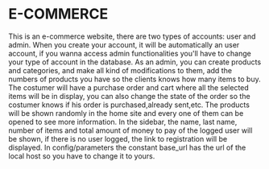 # E-COMMERCE

This is an e-commerce website, there are two types of accounts: user and admin. When you create your account, it will be automatically an user account, if you wanna access admin functionalities you'll have to change your type of account in the database.
As an admin, you can create products and categories, and make all kind of modifications to them, add the numbers of products you have so the clients knows how many items to buy.
The costumer will have a purchase order and cart where all the selected items will be in display, you can also change the state of the order so the costumer knows if his order is purchased,already sent,etc.
The products will be shown randomly in the home site and every one of them can be opened to see more information.
In the sidebar, the name, last name, number of items and total amount of money to pay of the logged user will be shown, if there is no user logged, the link to registration will be displayed.
In config/parameters the constant base_url has the url of the local host so you have to change it to yours.
